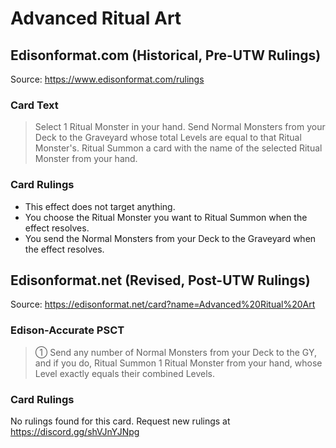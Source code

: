 # Advanced Ritual Art

## Edisonformat.com (Historical, Pre-UTW Rulings)

Source: https://www.edisonformat.com/rulings

### Card Text

> Select 1 Ritual Monster in your hand. Send Normal Monsters from your Deck to the Graveyard whose total Levels are equal to that Ritual Monster's. Ritual Summon a card with the name of the selected Ritual Monster from your hand.

### Card Rulings

*   This effect does not target anything.
*   You choose the Ritual Monster you want to Ritual Summon when the effect resolves.
*   You send the Normal Monsters from your Deck to the Graveyard when the effect resolves.

## Edisonformat.net (Revised, Post-UTW Rulings)

Source: https://edisonformat.net/card?name=Advanced%20Ritual%20Art

### Edison-Accurate PSCT

> ① Send any number of Normal Monsters from your Deck to the GY, and if you do, Ritual Summon 1 Ritual Monster from your hand, whose Level exactly equals their combined Levels.

### Card Rulings

No rulings found for this card. Request new rulings at https://discord.gg/shVJnYJNpg
            